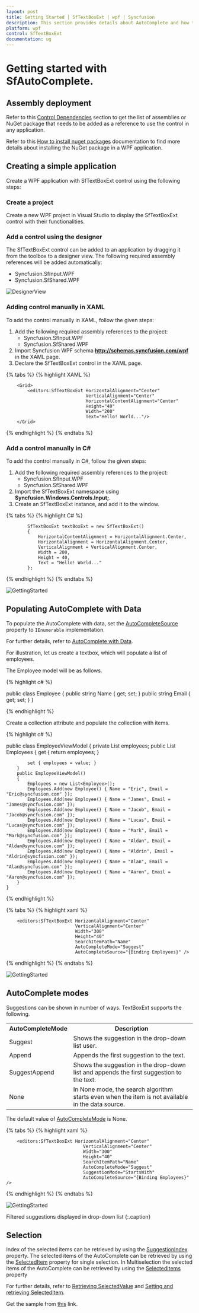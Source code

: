 ```yaml
---
layout: post
title: Getting Started | SfTextBoxExt | wpf | Syncfusion
description: This section provides details about AutoComplete and how to bind the data to the AutoComplete of SfTextBoxExt control.
platform: wpf
control: SfTextBoxExt
documentation: ug
---
```


# Getting started with SfAutoComplete.

## Assembly deployment

Refer to this [Control Dependencies](https://help.syncfusion.com/wpf/control-dependencies#sftextboxext) section to get the list of assemblies or NuGet package that needs to be added as a reference to use the control in any application.

Refer to this [How to install nuget packages](https://help.syncfusion.com/wpf/nuget-packages) documentation to find more details about installing the NuGet package in a WPF application.

## Creating a simple application

Create a WPF application with SfTextBoxExt control using the following steps:

### Create a project

Create a new WPF project in Visual Studio to display the SfTextBoxExt control with their functionalities.

### Add a control using the designer

The SfTextBoxExt control can be added to an application by dragging it from the toolbox to a designer view. The following required assembly references will be added automatically:

* Syncfusion.SfInput.WPF
* Syncfusion.SfShared.WPF

![DesignerView](GettingStarted_images/Designer.png)

### Adding control manually in XAML

To add the control manually in XAML, follow the given steps:

1. Add the following required assembly references to the project:
    * Syncfusion.SfInput.WPF
    * Syncfusion.SfShared.WPF
2. Import Syncfusion WPF schema **http://schemas.syncfusion.com/wpf** in the XAML page.
3. Declare the SfTextBoxExt control in the XAML page.

{% tabs %}
{% highlight XAML %}

        <Grid>
            <editors:SfTextBoxExt HorizontalAlignment="Center" 
                                  VerticalAlignment="Center" 
                                  HorizontalContentAlignment="Center"
                                  Height="40"
                                  Width="200" 
                                  Text="Hello! World..."/>
        </Grid>
  
{% endhighlight %}
{% endtabs %}

### Add a control manually in C#

To add the control manually in C#, follow the given steps:

1. Add the following required assembly references to the project:
    * Syncfusion.SfInput.WPF
    * Syncfusion.SfShared.WPF
2. Import the SfTextBoxExt namespace using **Syncfusion.Windows.Controls.Input;**.
3. Create an SfTextBoxExt instance, and add it to the window.

{% tabs %}
{% highlight C# %}

            SfTextBoxExt textBoxExt = new SfTextBoxExt()
            {
                HorizontalContentAlignment = HorizontalAlignment.Center,
                HorizontalAlignment = HorizontalAlignment.Center,
                VerticalAlignment = VerticalAlignment.Center,
                Width = 200,
                Height = 40,
                Text = "Hello! World..."
            };

{% endhighlight %}
{% endtabs %}

![GettingStarted](GettingStarted_images/GettingStarted.png)

## Populating AutoComplete with Data

To populate the AutoComplete with data, set the [AutoCompleteSource](https://help.syncfusion.com/cr/cref_files/wpf/Syncfusion.SfInput.Wpf~Syncfusion.Windows.Controls.Input.SfTextBoxExt~AutoCompleteSource.html) property to `IEnumerable` implementation.

For further details, refer to [AutoComplete with Data](https://help.syncfusion.com/wpf/autocomplete/auto-complete).

For illustration, let us create a textbox, which will populate a list of employees.

The Employee model will be as follows.


{% highlight c# %}

public class Employee
    {
        public string Name { get; set; }
        public string Email { get; set; }
    }
	
{% endhighlight %}


Create a collection attribute and populate the collection with items.

{% highlight c# %}

 public class EmployeeViewModel
    {
        private List<Employee> employees;
        public List<Employee> Employees
        {
            get { return employees; }

            set { employees = value; }
        }
        public EmployeeViewModel()
        {
            Employees = new List<Employee>();
            Employees.Add(new Employee() { Name = "Eric", Email = "Eric@syncfusion.com" });
            Employees.Add(new Employee() { Name = "James", Email = "James@syncfusion.com" });
            Employees.Add(new Employee() { Name = "Jacob", Email = "Jacob@syncfusion.com" });
            Employees.Add(new Employee() { Name = "Lucas", Email = "Lucas@syncfusion.com" });
            Employees.Add(new Employee() { Name = "Mark", Email = "Mark@syncfusion.com" });
            Employees.Add(new Employee() { Name = "Aldan", Email = "Aldan@syncfusion.com" });
            Employees.Add(new Employee() { Name = "Aldrin", Email = "Aldrin@syncfusion.com" });
            Employees.Add(new Employee() { Name = "Alan", Email = "Alan@syncfusion.com" });
            Employees.Add(new Employee() { Name = "Aaron", Email = "Aaron@syncfusion.com" });
        }
    }

{% endhighlight %}

{% tabs %}
{% highlight xaml %}

        <editors:SfTextBoxExt HorizontalAlignment="Center" 
                              VerticalAlignment="Center" 
                              Width="300"
                              Height="40"
                              SearchItemPath="Name"
                              AutoCompleteMode="Suggest"
                              AutoCompleteSource="{Binding Employees}" />

{% endhighlight %}
{% endtabs %}

![GettingStarted](GettingStarted_images/AutoCompleteSource.png)

## AutoComplete modes 

Suggestions can be shown in number of ways. TextBoxExt supports the following.

<table>
<tr>
<th>AutoCompleteMode</th>
<th>Description</th>
</tr>
<tr>
<td>Suggest</td>
<td>
Shows the suggestion in the drop-down list user.
</td>
</tr>
<tr>
<td>Append</td>
<td>
Appends the first suggestion to the text.
</td>
</tr>
<tr>
<td>SuggestAppend</td>
<td>
Shows the suggestion in the drop-down list and appends the first suggestion to the text.
</td>
</tr>
<tr>
<td>None</td>
<td>
In None mode, the search algorithm starts even when the item is not available in the data source.
</td>
</tr>
</table>

The default value of [AutoCompleteMode](https://help.syncfusion.com/cr/wpf/Syncfusion.SfInput.Wpf~Syncfusion.Windows.Controls.Input.SfTextBoxExt~AutoCompleteModeProperty.html) is None.


{% tabs %}
{% highlight xaml %}

        <editors:SfTextBoxExt HorizontalAlignment="Center" 
                                 VerticalAlignment="Center" 
                                 Width="300"
                                 Height="40"
                                 SearchItemPath="Name"
                                 AutoCompleteMode="Suggest"
                                 SuggestionMode="StartsWith"
                                 AutoCompleteSource="{Binding Employees}" />

{% endhighlight %}
{% endtabs %}

![GettingStarted](GettingStarted_images/AutoCompleteMode.png)

Filtered suggestions displayed in drop-down list
{:.caption}

## Selection 

Index of the selected items can be retrieved by using the [SuggestionIndex](https://help.syncfusion.com/cr/cref_files/wpf/Syncfusion.SfInput.Wpf~Syncfusion.Windows.Controls.Input.SfTextBoxExt~SuggestionIndex.html) property. The selected items of the AutoComplete can be retrieved by using the [SelectedItem](https://help.syncfusion.com/cr/cref_files/wpf/Syncfusion.SfInput.Wpf~Syncfusion.Windows.Controls.Input.SfTextBoxExt~SelectedItem.html) property for single selection. In Multiselection the selected items of the AutoComplete can be retrieved by using the [SelectedItems](https://help.syncfusion.com/cr/cref_files/wpf/Syncfusion.SfInput.Wpf~Syncfusion.Windows.Controls.Input.SfTextBoxExt~SelectedItems.html) property

For further details, refer to [Retrieving SelectedValue](https://help.syncfusion.com/wpf/autocomplete/single-and-multiple-selection#retrieving-selectedvalue) and [Setting and retrieving SelectedItem](https://help.syncfusion.com/wpf/autocomplete/single-and-multiple-selection#setting-and-retrieving-selecteditem).

Get the sample from [this](https://www.syncfusion.com/downloads/support/directtrac/general/ze/Getting_Started_Sample-45883559) link.
